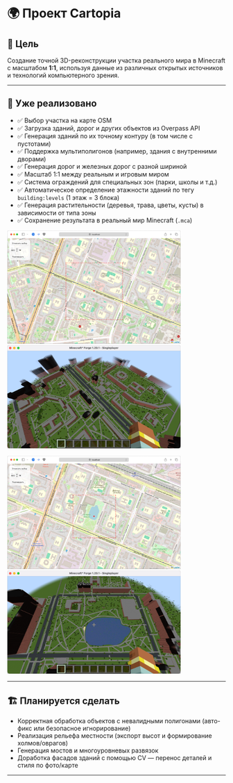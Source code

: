 # 🌍 Проект Cartopia

## 🎯 Цель

Создание точной 3D-реконструкции участка реального мира в Minecraft с масштабом **1:1**, используя данные из различных открытых источников и технологий компьютерного зрения.

---

## 📌 Уже реализовано

- ✅ Выбор участка на карте OSM
- ✅ Загрузка зданий, дорог и других объектов из Overpass API
- ✅ Генерация зданий по их точному контуру (в том числе с пустотами)
- ✅ Поддержка мультиполигонов (например, здания с внутренними дворами)
- ✅ Генерация дорог и железных дорог с разной шириной
- ✅ Масштаб 1:1 между реальным и игровым миром
- ✅ Система ограждений для специальных зон (парки, школы и т.д.)
- ✅ Автоматическое определение этажности зданий по тегу `building:levels` (1 этаж = 3 блока)
- ✅ Генерация растительности (деревья, трава, цветы, кусты) в зависимости от типа зоны
- ✅ Сохранение результата в реальный мир Minecraft (`.mca`)

<p>
  <img src="images/m1.png" width="400" style="display:inline-block;margin-right:8px;" alt="OSM карта 1"/>
  <img src="images/mc1.png" width="400" style="display:inline-block;" alt="Minecraft 1"/>
</p>
<p>
  <img src="images/m2.png" width="400" style="display:inline-block;margin-right:8px;" alt="OSM карта 2"/>
  <img src="images/mc2.png" width="400" style="display:inline-block;" alt="Minecraft 2"/>
</p>


---

## 🏗 Планируется сделать

- Корректная обработка объектов с невалидными полигонами (авто-фикс или безопасное игнорирование)
- Реализация рельефа местности (экспорт высот и формирование холмов/оврагов)
- Генерация мостов и многоуровневых развязок
- Доработка фасадов зданий с помощью  CV — перенос деталей и стиля по фото/карте

---
